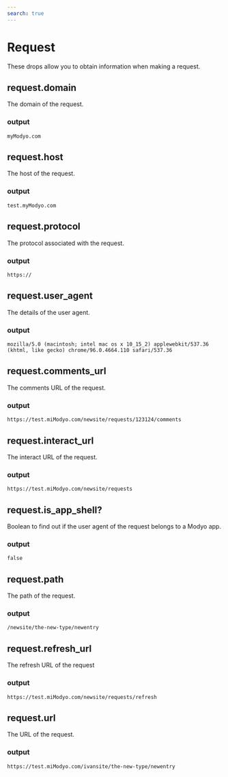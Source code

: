 ```yaml
---
search: true
---
```


# Request

These drops allow you to obtain information when making a request. 


## request.domain

The domain of the request.

### output

```myModyo.com```

## request.host

The host of the request.

### output

```test.myModyo.com```

## request.protocol

The protocol associated with the request.

### output

```https://```

## request.user_agent

The details of the user agent.

### output

```mozilla/5.0 (macintosh; intel mac os x 10_15_2) applewebkit/537.36 (khtml, like gecko) chrome/96.0.4664.110 safari/537.36```

## request.comments_url

The comments URL of the request.

### output

```https://test.miModyo.com/newsite/requests/123124/comments```

## request.interact_url

The interact URL of the request.

### output

```https://test.miModyo.com/newsite/requests```

## request.is_app_shell?

Boolean to find out if the user agent of the request belongs to a Modyo app.

### output

```false```

## request.path

The path of the request.

### output

```/newsite/the-new-type/newentry```

## request.refresh_url

The refresh URL of the request

### output

```https://test.miModyo.com/newsite/requests/refresh```

## request.url

The URL of the request.

### output

```https://test.miModyo.com/ivansite/the-new-type/newentry```